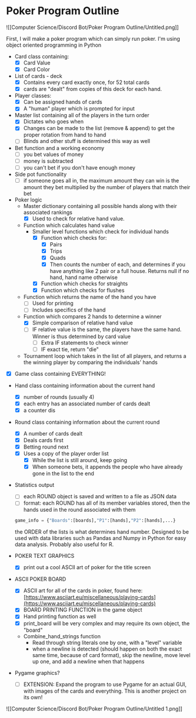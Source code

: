 # Poker Program Outline

![[Computer Science/Discord Bot/Poker Program Outline/Untitled.png]]

First, I will make a poker program which can simply run poker. I'm using object oriented programming in Python

- Card class containing:
    - [x]  Card Value
    - [x]  Card Color
- List of cards - deck
    - [x]  Contains every card exactly once, for 52 total cards
    - [x]  cards are "dealt" from copies of this deck for each hand.
- Player classes:
    - [x]  Can be assigned hands of cards
    - [x]  A "human" player which is prompted for input
- Master list containing all of the players in the turn order
    - [x]  Dictates who goes when
    - [x]  Changes can be made to the list (remove & append) to get the proper rotation from hand to hand
    - [ ]  Blinds and other stuff is determined this way as well
- Bet function and a working economy
    - [ ]  you bet values of money
    - [ ]  money is subtracted
    - [ ]  you can't bet if you don't have enough money
- Side pot functionality
    - [ ]  if someone goes all in, the maximum amount they can win is the amount they bet multiplied by the number of players that match their bet
- Poker logic
    - Master dictionary containing all possible hands along with their associated rankings
        - [x]  Used to check for relative hand value.
    - Function which calculates hand value
        - Smaller level functions which check for individual hands
            - [x]  Function which checks for:
                - [x]  Pairs
                - [x]  Trips
                - [x]  Quads
                - [x]  Then counts the number of each, and determines if you have anything like 2 pair or a full house. Returns null if no hand, hand name otherwise
            - [x]  Function which checks for straights
            - [x]  Function which checks for flushes
    - Function which returns the name of the hand you have
        - [ ]  Used for printing
        - [ ]  Includes specifics of the hand
    - Function which compares 2 hands to determine a winner
        - [x]  Simple comparison of relative hand value
        - [ ]  IF relative value is the same, the players have the same hand. Winner is thus determined by card value
            - [ ]  Extra IF statements to check winner
            - [ ]  IF exact tie, return "die"
    - Tournament loop which takes in the list of all players, and returns a the winning player by comparing the individuals' hands
- [x]  Game class containing EVERYTHING!
- Hand class containing information about the current hand
    - [x]  number of rounds (usually 4)
    - [x]  each entry has an associated number of cards dealt
    - [x]  a counter dis
- Round class containing information about the current round
    - [x]  A number of cards dealt
    - [x]  Deals cards first
    - [x]  Betting round next
    - [x]  Uses a copy of the player order list
        - [x]  While the list is still around, keep going
        - [x]  When someone bets, it appends the people who have already gone in the list to the end
- Statistics output
    - [ ]  each ROUND object is saved and written to a file as JSON data
    - [ ]  format: each ROUND has all of its member variables stored, then the hands used in the round associated with them

    ```python
    game_info = {"Boards":[boards],"P1":[hands],"P2":[hands],...}
    ```

    the ORDER of the lists is what determines hand number. Designed to be used with data libraries such as Pandas and Numpy in Python for easy data analysis. Probably also useful for R.

- POKER TEXT GRAPHICS
    - [x]  print out a cool ASCII art of poker for the title screen
- ASCII POKER BOARD
    - [x]  ASCII art for all of the cards in poker, found here: [https://www.asciiart.eu/miscellaneous/playing-cards](https://www.asciiart.eu/miscellaneous/playing-cards)
    - [x]  BOARD PRINTING FUNCTION in the game object
    - [x]  Hand printing function as well
    - [x]  print_board will be very complex and may require its own object, the "board"
    - Combine_hand_strings function
        - Read through string literals one by one, with a "level" variable
        - when a newline is detected (should happen on both the exact same time, because of card format), skip the newline, move level up one, and add a newline when that happens
- Pygame graphics?
    - [ ]  EXTENSION: Expand the program to use Pygame for an actual GUI, with images of the cards and everything. This is another project on its own!

![[Computer Science/Discord Bot/Poker Program Outline/Untitled 1.png]]
